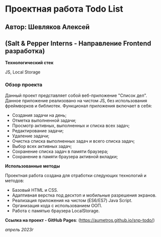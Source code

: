 # Проектная работа Todo List
## Автор: Шевляков Алексей
## (Salt & Pepper Interns - Направление Frontend разработка)

**Технологический стек**

JS, Local Storage

### Обзор проекта
Данный проект представляет собой веб-приложение "Список дел". Данное приложение реализовано на чистом JS, без использования фреймворков и библиотек.
Функционал приложения включает в себя:
* Создания задачи на день;
* Отметка выполненной задачи;
* Просмотр активных, выполненных и списка всех задач;
* Редактирование задачи;
* Удаление задачи;
* Очистка списка выполненных задач и всего списка задач;
* Выбор всех активных задач;
* Сохранение списка задач в памяти браузера;
* Сохранение в памяти браузера активной вкладки;

**Использованные методы**

Проектная работа создана для отработки следующих технологий и методов:
* Базовый HTML и CSS.
* Адаптивная верстка под десктоп и мобильные разрешения экранов.
* Реализация приложения на чистом (ES6/ES7) Java Script.
* Организация кода с использованием ООП.
* Работа с памятью браузера LocalStorage.


**Ссылка на проект - GitHub Pages**: (https://aumetros.github.io/snp-todo/)

*апрель 2023г*
